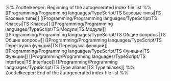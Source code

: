 %% Zoottelkeeper: Beginning of the autogenerated index file list  %%
 [[Programming/Programming languages/TypeScript/TS Базовые типы|TS Базовые типы]]
 [[Programming/Programming languages/TypeScript/TS Классы|TS Классы]]
 [[Programming/Programming languages/TypeScript/TS Модули|TS Модули]]
 [[Programming/Programming languages/TypeScript/TS Общие вопросы|TS Общие вопросы]]
 [[Programming/Programming languages/TypeScript/TS Перегрузка функций|TS Перегрузка функций]]
 [[Programming/Programming languages/TypeScript/TS Функции|TS Функции]]
 [[Programming/Programming languages/TypeScript/TS Interface|TS Interface]]
 [[Programming/Programming languages/TypeScript/TS Type aliases|TS Type aliases]]
%% Zoottelkeeper: End of the autogenerated index file list  %%
